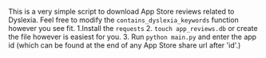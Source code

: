 This is a very simple script to download App Store reviews related to Dyslexia. Feel free to modify the `contains_dyslexia_keywords` function however you see fit.
1.Install the `requests`
2. `touch app_reviews.db` or create the file however is easiest for you.
3. Run `python main.py` and enter the app id (which can be found at the end of any App Store share url after 'id'.)
